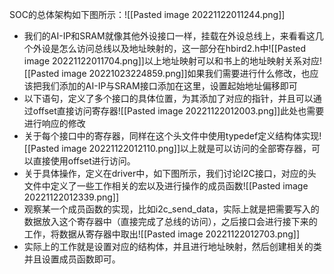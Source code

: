 SOC的总体架构如下图所示：![[Pasted image 20221122011244.png]]
- 我们的AI-IP和SRAM就像其他外设接口一样，挂载在外设总线上，来看看这几个外设是怎么访问总线以及地址映射的，这一部分在hbird2.h中![[Pasted image 20221122011704.png]]以上地址映射可以和书上的地址映射关系对应![[Pasted image 20221023224859.png]]如果我们需要进行什么修改，也应该把我们添加的AI-IP与SRAM接口添加在这里，设置起始地址偏移即可
- 以下语句，定义了多个接口的具体位置，为其添加了对应的指针，并且可以通过offset直接访问寄存器![[Pasted image 20221122012003.png]]此处也需要进行响应的修改
- 关于每个接口中的寄存器，同样在这个头文件中使用typedef定义结构体实现![[Pasted image 20221122012110.png]]以上就是可以访问的全部寄存器，可以直接使用offset进行访问。
- 关于具体操作，定义在driver中，如下图所示，我们讨论I2C接口，对应的头文件中定义了一些工作相关的宏以及进行操作的成员函数![[Pasted image 20221122012339.png]]
- 观察某一个成员函数的实现，比如i2c_send_data，实际上就是把需要写入的数据放入这个寄存器中（直接完成了总线的访问），之后接口会进行接下来的工作，将数据从寄存器中取出![[Pasted image 20221122012703.png]]
- 实际上的工作就是设置对应的结构体，并且进行地址映射，然后创建相关的类并且设置成员函数即可。